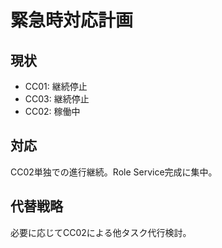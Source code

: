 # 緊急時対応計画

## 現状
- CC01: 継続停止
- CC03: 継続停止  
- CC02: 稼働中

## 対応
CC02単独での進行継続。Role Service完成に集中。

## 代替戦略
必要に応じてCC02による他タスク代行検討。